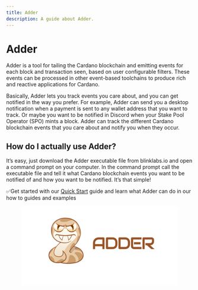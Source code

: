 ```yaml
---
title: Adder
description: A guide about Adder.
---
```


# Adder

Adder is a tool for tailing the Cardano blockchain and emitting events for each block and transaction seen, based on user configurable filters. These events can be processed in other event-based toolchains to produce rich and reactive applications for Cardano.

Basically, Adder lets you track events you care about, and you can get notified in the way you prefer. For example, Adder can send you a desktop notification when a payment is sent to any wallet address that you want to track. Or maybe you want to be notified in Discord when your Stake Pool Operator (SPO) mints a block. Adder can track the different Cardano blockchain events that you care about and notify you when they occur.

## How do I actually use Adder?
It’s easy, just download the Adder executable file from blinklabs.io and open a command prompt on your computer. In the command prompt call the executable file and tell it what Cardano blockchain events you want to be notified of and how you want to be notified. It’s that simple!

✅Get started with our [Quick Start](quick-start-overview.md) guide and learn what Adder can do in our how to guides and examples

<figure><img src="../../../../assets/adder/adder-logo-with-text-horizontal.png" alt=""><figcaption></figcaption></figure>
